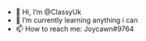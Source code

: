 - 👋 Hi, I’m @ClassyUk
- 🌱 I’m currently learning anything i can 
- 📫 How to reach me: Joycawn#9764
 

<!---
ClassyUk/ClassyUk is a ✨ special ✨ repository because its `README.md` (this file) appears on your GitHub profile.
You can click the Preview link to take a look at your changes.
--->
